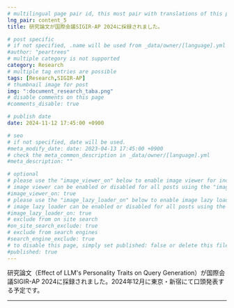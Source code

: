 ```yaml
---
# multilingual page pair id, this must pair with translations of this page. (This name must be unique)
lng_pair: content_5
title: 研究論文が国際会議SIGIR-AP 2024に採録されました。

# post specific
# if not specified, .name will be used from _data/owner/[language].yml
#author: "peartrees"
# multiple category is not supported
category: Research
# multiple tag entries are possible
tags: [Research,SIGIR-AP]
# thumbnail image for post
img: ":document_research_taba.png"
# disable comments on this page
#comments_disable: true

# publish date
date: 2024-11-12 17:45:00 +0900

# seo
# if not specified, date will be used.
#meta_modify_date: date: 2023-04-13 17:45:00 +0900
# check the meta_common_description in _data/owner/[language].yml
#meta_description: ""

# optional
# please use the "image_viewer_on" below to enable image viewer for individual pages or posts (_posts/ or [language]/_posts folders).
# image viewer can be enabled or disabled for all posts using the "image_viewer_posts: true" setting in _data/conf/main.yml.
#image_viewer_on: true
# please use the "image_lazy_loader_on" below to enable image lazy loader for individual pages or posts (_posts/ or [language]/_posts folders).
# image lazy loader can be enabled or disabled for all posts using the "image_lazy_loader_posts: true" setting in _data/conf/main.yml.
#image_lazy_loader_on: true
# exclude from on site search
#on_site_search_exclude: true
# exclude from search engines
#search_engine_exclude: true
# to disable this page, simply set published: false or delete this file
#published: true
---
```

研究論文（Effect of LLM's Personality Traits on Query Generation）が国際会議SIGIR-AP 2024に採録されました。2024年12月に東京・新宿にて口頭発表する予定です。

---